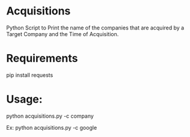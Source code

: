 # Acquisitions
Python Script to Print the name of the companies that are acquired by a Target Company and the Time of Acquisition.

# Requirements
pip install requests

# Usage:
python acquisitions.py -c company

Ex: python acquisitions.py -c google
